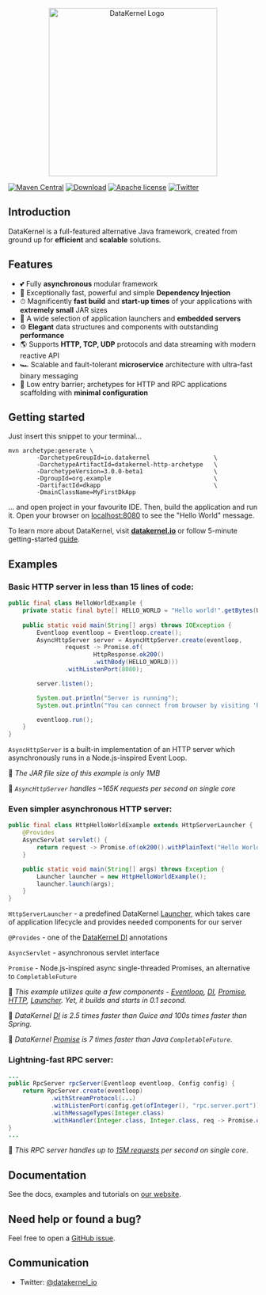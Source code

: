 <p align="center">
  <a href="https://datakernel.io" target="_blank">
    <img alt="DataKernel Logo" src="http://datakernel.io/static/images/logo-icon.svg" width="340">
  </a>
</p>

[![Maven Central](https://img.shields.io/maven-central/v/io.datakernel/datakernel)](https://mvnrepository.com/artifact/io.datakernel)
[![Download](https://img.shields.io/badge/download-3.0.0--SNAPSHOT-blue.svg)](https://github.com/softindex/datakernel/archive/master.zip)
[![Apache license](https://img.shields.io/badge/license-apache2-green.svg)](https://github.com/softindex/datakernel/blob/master/LICENSE)
[![Twitter](https://img.shields.io/badge/twitter-%40datakernel__io-38A1F3.svg)](https://twitter.com/datakernel_io)

## Introduction

DataKernel is a full-featured alternative Java framework, created from ground up for **efficient** and **scalable** solutions.

## Features

- 💕 Fully **asynchronous** modular framework
- 🧩 Exceptionally fast, powerful and simple **Dependency Injection**
- ⏱ Magnificently **fast build** and **start-up times** of your applications with **extremely small** JAR sizes
- 🚀 A wide selection of application launchers and **embedded servers**
- ⚙️ **Elegant** data structures and components with outstanding **performance**
- 🌎 Supports **HTTP, TCP, UDP** protocols and data streaming with modern reactive API 
- 🏎 Scalable and fault-tolerant **microservice** architecture with ultra-fast binary messaging 
- 📖 Low entry barrier; archetypes for HTTP and RPC applications scaffolding with **minimal configuration**

## Getting started

Just insert this snippet to your terminal...

```
mvn archetype:generate \
        -DarchetypeGroupId=io.datakernel                  \
        -DarchetypeArtifactId=datakernel-http-archetype   \
        -DarchetypeVersion=3.0.0-beta1                    \
        -DgroupId=org.example                             \
        -DartifactId=dkapp                                \
        -DmainClassName=MyFirstDkApp 
```

... and open project in your favourite IDE. Then, build the application and run it. Open your browser on [localhost:8080](http://localhost:8080) to see the "Hello World" message. 

To learn more about DataKernel, visit [**datakernel.io**](https://datakernel.io) or follow 5-minute getting-started [guide](https://datakernel.io/docs/core/tutorials/getting-started). 

## Examples

### Basic HTTP server in less than 15 lines of code:
```java
public final class HelloWorldExample { 
    private static final byte[] HELLO_WORLD = "Hello world!".getBytes(UTF_8);
    
    public static void main(String[] args) throws IOException {
    	Eventloop eventloop = Eventloop.create();
    	AsyncHttpServer server = AsyncHttpServer.create(eventloop,
                request -> Promise.of(
                        HttpResponse.ok200()
                        .withBody(HELLO_WORLD)))
                .withListenPort(8080);

    	server.listen();

        System.out.println("Server is running");
        System.out.println("You can connect from browser by visiting 'http://localhost:8080/'");

        eventloop.run();
    }
}
```
`AsyncHttpServer` is a built-in implementation of an HTTP server which asynchronously runs in a Node.js-inspired Event Loop.

📌 *The JAR file size of this example is only 1MB*

📌 *`AsyncHttpServer` handles ~165K requests per second on single core*

### Even simpler asynchronous HTTP server:
```java
public final class HttpHelloWorldExample extends HttpServerLauncher { 
    @Provides
    AsyncServlet servlet() { 
        return request -> Promise.of(ok200().withPlainText("Hello World"));
    }

    public static void main(String[] args) throws Exception {
        Launcher launcher = new HttpHelloWorldExample();
        launcher.launch(args); 
    }
}
```
`HttpServerLauncher` - a predefined DataKernel [Launcher](https://datakernel.io/docs/core/launcher.html), which takes care of application lifecycle and provides needed components for our server

`@Provides` - one of the [DataKernel DI](https://datakernel.io/docs/core/di.html) annotations

`AsyncServlet` - asynchronous servlet interface

`Promise` - Node.js-inspired async single-threaded Promises, an alternative to `CompletableFuture`

📌 *This example utilizes quite a few components - [Eventloop](https://datakernel.io/docs/core/eventloop.html), [DI](https://datakernel.io/docs/core/di.html), [Promise](https://datakernel.io/docs/core/promise.html), [HTTP](https://datakernel.io/docs/core/http.html), [Launcher](https://datakernel.io/docs/core/launcher.html). Yet, it builds and starts in 0.1 second.*

📌 *DataKernel [DI](https://datakernel.io/docs/core/di.html) is 2.5 times faster than Guice and 100s times faster than Spring.*

📌 *DataKernel [Promise](https://datakernel.io/docs/core/promise.html) is 7 times faster than Java `CompletableFuture`.*

### Lightning-fast RPC server:
```java
...
public RpcServer rpcServer(Eventloop eventloop, Config config) {
    return RpcServer.create(eventloop)
            .withStreamProtocol(...)
            .withListenPort(config.get(ofInteger(), "rpc.server.port"))
            .withMessageTypes(Integer.class)
            .withHandler(Integer.class, Integer.class, req -> Promise.of(req * 2));
}
...
```
📌 *This RPC server handles up to [15M requests](https://datakernel.io/docs/cloud/rpc.html#benchmarks) per second on single core*.

## Documentation
See the docs, examples and tutorials on [our website](https://datakernel.io).

## Need help or found a bug?
Feel free to open a [GitHub issue](https://github.com/softindex/datakernel/issues).

## Communication
* Twitter: [@datakernel_io](https://twitter.com/datakernel_io)
